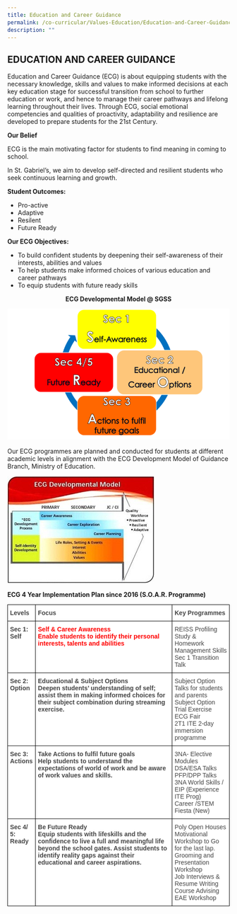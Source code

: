 ```yaml
---
title: Education and Career Guidance
permalink: /co-curricular/Values-Education/Education-and-Career-Guidance/
description: ""
---
```



## EDUCATION AND CAREER GUIDANCE

Education and Career Guidance (ECG) is about equipping students with the necessary knowledge, skills and values to make informed decisions at each key education stage for successful transition from school to further education or work, and hence to manage their career pathways and lifelong learning throughout their lives. Through ECG, social emotional competencies and qualities of proactivity, adaptability and resilience are developed to prepare students for the 21st Century.  

  

**Our Belief**

ECG is the main motivating factor for students to find meaning in coming to school.

  

In St. Gabriel’s, we aim to develop self-directed and resilient students who seek continuous learning and growth.

  

**Student Outcomes:**

*   Pro-active
*   Adaptive
*   Resilent
*   Future Ready

  

**Our ECG Objectives:**

*   To build confident students by deepening their self-awareness of their interests, abilities and values
*   To help students make informed choices of various education and career pathways
*   To equip students with future ready skills

<center><b>ECG Developmental Model @ SGSS</b></center>
	
![](/images/ECGDEV_1.png)
	
Our ECG programmes are planned and conducted for students at different academic levels in alignment with the ECG Development Model of Guidance Branch, Ministry of Education.

![](/images/ECGDEV_1.jpeg)

**ECG 4 Year Implementation Plan since 2016 (S.O.A.R. Programme)**

<style type="text/css">
.tg  {border-collapse:collapse;border-spacing:0;}
.tg td{border-color:black;border-style:solid;border-width:1px;font-family:Arial, sans-serif;font-size:14px;
  overflow:hidden;padding:10px 5px;word-break:normal;}
.tg th{border-color:black;border-style:solid;border-width:1px;font-family:Arial, sans-serif;font-size:14px;
  font-weight:normal;overflow:hidden;padding:10px 5px;word-break:normal;}
.tg .tg-fwnj{background-color:#FFF;color:#454545;text-align:left;vertical-align:top}
.tg .tg-kwiv{background-color:#FFF;color:#F00;font-weight:bold;text-align:left;vertical-align:top}
.tg .tg-9u4g{background-color:#FFF;color:#454545;font-weight:bold;text-align:left;vertical-align:top}
</style>
<table class="tg">
<thead>
  <tr>
    <th class="tg-9u4g">Levels</th>
    <th class="tg-9u4g">Focus</th>
    <th class="tg-9u4g">Key Programmes</th>
  </tr>
</thead>
<tbody>
  <tr>
    <td class="tg-9u4g">Sec 1:<br>Self</td>
    <td class="tg-kwiv">Self &amp; Career Awareness<br>Enable students to identify their personal interests, talents and abilities</td>
    <td class="tg-fwnj">REISS Profiling<br>Study &amp; Homework Management Skills<br>Sec 1 Transition Talk</td>
  </tr>
  <tr>
    <td class="tg-9u4g">Sec 2:<br>Option</td>
    <td class="tg-9u4g">Educational &amp; Subject Options<br>Deepen students’ understanding of self; assist them in making informed choices for their subject combination during streaming exercise.</td>
    <td class="tg-fwnj">Subject Option Talks for students and parents<br>Subject Option Trial Exercise<br>ECG Fair<br>2T1 ITE 2-day immersion programme</td>
  </tr>
  <tr>
    <td class="tg-9u4g">Sec 3:<br>Actions</td>
    <td class="tg-9u4g">Take Actions to fulfil future goals<br>Help students to understand the expectations of world of work and be aware of work values and skills.</td>
    <td class="tg-fwnj">3NA- Elective Modules<br>DSA/ESA Talks<br>PFP/DPP Talks<br>3NA World Skills / EIP (Experience ITE Prog)<br>Career /STEM Fiesta (New)</td>
  </tr>
  <tr>
    <td class="tg-9u4g">Sec 4/ 5:<br>Ready</td>
    <td class="tg-9u4g">Be Future Ready<br>Equip students with lifeskills and the confidence to live a full and meaningful life beyond the school gates. Assist students to identify reality gaps against their educational and career aspirations.</td>
    <td class="tg-fwnj">Poly Open Houses<br>Motivational Workshop to Go for the last lap.<br>Grooming and Presentation Workshop<br>Job Interviews &amp; Resume Writing<br>Course Advising<br>EAE Workshop</td>
  </tr>
</tbody>
</table>